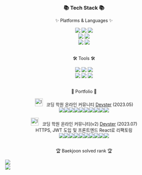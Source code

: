 <div align=center>
	<h3>📚 Tech Stack 📚</h3>
	<p>✨ Platforms & Languages ✨</p>
</div>
<div align="center">
	<img src="https://img.shields.io/badge/Java-007396?style=flat&logo=java&logoColor=white" />
	<img src="https://img.shields.io/badge/JavaScript-F7DF1E?style=flat&logo=JavaScript&logoColor=white" />
	<img src="https://img.shields.io/badge/jQuery-0769AD?style=flat&logo=jQuery&logoColor=white" />
	<br>
	<img src="https://img.shields.io/badge/Spring-6DB33F?style=flat&logo=Spring&logoColor=white" />
	<img src="https://img.shields.io/badge/Mybatis-000000?style=flat&logo=MyBatis&logoColor=white" />
	<br>
	<img src="https://img.shields.io/badge/MySQL-4479A1?style=flat&logo=MySQL&logoColor=white" />
	<img src="https://img.shields.io/badge/Linux-FCC624?style=flat&logo=Linux&logoColor=white" />
</div>
<br>
<div align=center>
	<p>🛠 Tools 🛠</p>
</div>
<div align=center>
	<img src="https://img.shields.io/badge/Eclipse%20IDE-2C2255?style=flat&logo=EclipseIDE&logoColor=white" />
	<img src="https://img.shields.io/badge/Visual%20Studio%20Code-007ACC?style=flat&logo=VisualStudioCode&logoColor=white" />
	<img src="https://img.shields.io/badge/InteliJ-0769AD?style=flat&logo=intellijidea&logoColor=white" />
	<br>
	<img src="https://img.shields.io/badge/Tomcat-F8DC75?style=flat&logo=ApacheTomcat&logoColor=white" />
	<img src="https://img.shields.io/badge/AWS-232F3E?style=flat&logo=AmazonAWS&logoColor=white" />
	<img src="https://img.shields.io/badge/Git-181717?style=flat&logo=Git&logoColor=white" />
</div>
<br>
<div align=center>
	<p>🎨 Portfolio 🎨</p>
</div>
<div align=center>
	<a href="https://imgbb.com/"><img src="https://i.ibb.co/XjWN1c1/logoimage.png" alt="logoimage" border="0" height="25"></a> &nbsp; 코딩 학원 온라인 커뮤니티 <a href="https://github.com/kddongkyu/bit701-four-semi">Devster</a> (2023.05)<br><img src="https://img.shields.io/badge/spring-%236DB33F.svg?&style=for-the-badge&logo=spring&logoColor=white" /><img src="https://img.shields.io/badge/mysql-%234479A1.svg?&style=for-the-badge&logo=mysql&logoColor=white" /><img src="https://img.shields.io/badge/naver-%2303C75A.svg?&style=for-the-badge&logo=naver&logoColor=white" /><img src="https://img.shields.io/badge/java-%23007396.svg?&style=for-the-badge&logo=java&logoColor=white" /><img src="https://img.shields.io/badge/bootstrap-%237952B3.svg?&style=for-the-badge&logo=bootstrap&logoColor=white" /><img src="https://img.shields.io/badge/python-3670A0?style=for-the-badge&logo=python&logoColor=ffdd54" /><img src="https://img.shields.io/badge/docker-%230db7ed.svg?style=for-the-badge&logo=docker&logoColor=white" /><img src="https://img.shields.io/badge/jenkins-%232C5263.svg?style=for-the-badge&logo=jenkins&logoColor=white" /><img src="https://img.shields.io/badge/git-%23F05033.svg?style=for-the-badge&logo=git&logoColor=white" /><img src="https://img.shields.io/badge/Notion-%23000000.svg?style=for-the-badge&logo=notion&logoColor=white" />
<br>
<br>
<a href="https://imgbb.com/"><img src="https://i.ibb.co/XjWN1c1/logoimage.png" alt="logoimage" border="0" height="25"></a> &nbsp; 코딩 학원 온라인 커뮤니티(v2)
<a href="https://github.com/kddongkyu/Devster-final">Devster</a> (2023.07)
<br>
HTTPS, JWT 도입 및 프론트엔드 React로 리팩토링 
<br>
	<img src="https://img.shields.io/badge/spring-%236DB33F.svg?&style=for-the-badge&logo=spring&logoColor=white" /><img src="https://img.shields.io/badge/mysql-%234479A1.svg?&style=for-the-badge&logo=mysql&logoColor=white" /><img src="https://img.shields.io/badge/naver-%2303C75A.svg?&style=for-the-badge&logo=naver&logoColor=white" /><img src="https://img.shields.io/badge/java-%23007396.svg?&style=for-the-badge&logo=java&logoColor=white" /><img src="https://img.shields.io/badge/python-3670A0?style=for-the-badge&logo=python&logoColor=ffdd54" /><img src="https://img.shields.io/badge/docker-%230db7ed.svg?style=for-the-badge&logo=docker&logoColor=white" /><img src="https://img.shields.io/badge/jenkins-%232C5263.svg?style=for-the-badge&logo=jenkins&logoColor=white" /><img src="https://img.shields.io/badge/git-%23F05033.svg?style=for-the-badge&logo=git&logoColor=white" /><img src="https://img.shields.io/badge/react-%2320232a.svg?style=for-the-badge&logo=react&logoColor=%2361DAFB"/><img src="https://img.shields.io/badge/docker-%230db7ed.svg?style=for-the-badge&logo=docker&logoColor=white"/>
<br>
</div>
<br>
<div align=center>
	<p>🏆 Baekjoon solved rank 🏆</p>
</div>
	<a href="https://solved.ac/kdk95"><img src="http://mazassumnida.wtf/api/v2/generate_badge?boj=kdk95&theme=dark"/></a>
<br>
	<img src="http://mazandi.herokuapp.com/api?handle=kdk95&theme=warm"/>
